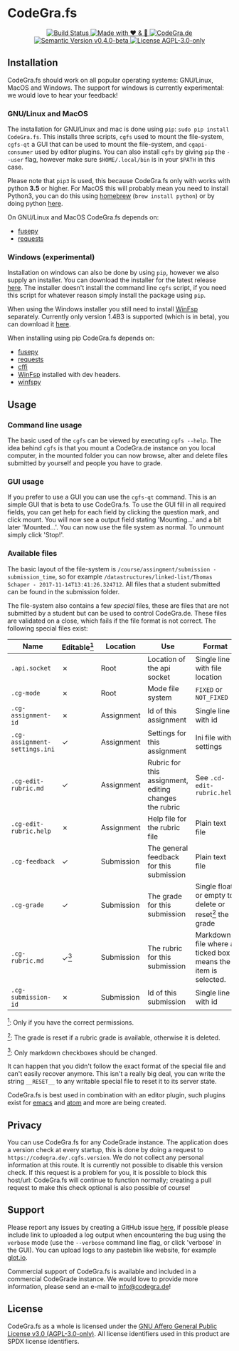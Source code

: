 # CodeGra.fs

<p align="center">
  <a href="https://travis-ci.org/CodeGra-de/CodeGra.fs">
    <img src="https://travis-ci.org/CodeGra-de/CodeGra.fs.svg?branch=master"
      alt="Build Status">
  </a>
  <a href="https://codegra.de">
    <img src="https://img.shields.io/badge/style-%E2%9D%A4%EF%B8%8F%20&%20%F0%9F%8D%BB-ff69b4.svg?label=made%20with"
      alt="Made with ❤ & ️🍻">
  </a>
  <a href="https://codegra.de">
    <img src="https://img.shields.io/badge/style-CodeGra.de-blue.svg?label=website"
      alt="CodeGra.de">
  </a>
  <a href="https://semver.org">
    <img src="https://img.shields.io/badge/semVer-v0.4.0--beta-green.svg"
      alt="Semantic Version v0.4.0-beta">
  </a>
  <a href="https://github.com/CodeGra-de/CodeGra.de/blob/master/LICENSE">
    <img src="https://img.shields.io/badge/license-AGPL--3.0--only-blue.svg"
      alt="License AGPL-3.0-only" title="License AGPL-3.0-only">
  </a>
</p>

## Installation
CodeGra.fs should work on all popular operating systems: GNU/Linux, MacOS and
Windows. The support for windows is currently experimental: we would love to
hear your feedback!

### GNU/Linux and MacOS
The installation for GNU/Linux and mac is done using `pip`: `sudo pip install
CodeGra.fs`. This installs three scripts, `cgfs` used to mount the file-system,
`cgfs-qt` a GUI that can be used to mount the file-system, and `cgapi-consumer`
used by editor plugins. You can also install `cgfs` by giving `pip` the `--user`
flag, however make sure `$HOME/.local/bin` is in your `$PATH` in this case.

Please note that `pip3` is used, this because CodeGra.fs only with works with
python **3.5** or higher. For MacOS this will probably mean you need to install
Python3, you can do this using [homebrew](https://brew.sh/) (`brew install
python`) or by doing python [here](https://www.python.org/downloads/mac-osx/).

On GNU/Linux and MacOS CodeGra.fs depends on:
- [fusepy](https://github.com/terencehonles/fusepy)
- [requests](http://docs.python-requests.org/en/master/)

### Windows (**experimental**)
Installation on windows can also be done by using `pip`, however we also supply
an installer. You can download the installer for the latest release
[here](https://github.com/CodeGra-de/CodeGra.fs/releases). The installer doesn't
install the command line `cgfs` script, if you need this script for whatever
reason simply install the package using `pip`.

When using the Windows installer you still need to install
[WinFsp](https://github.com/billziss-gh/winfsp) separately. Currently only
version 1.4B3 is supported (which is in beta), you can download it
[here](https://github.com/billziss-gh/winfsp/releases/tag/v1.4B3).

When installing using pip CodeGra.fs depends on:
- [fusepy](https://github.com/terencehonles/fusepy)
- [requests](http://docs.python-requests.org/en/master/)
- [cffi](https://bitbucket.org/cffi/cffi)
- [WinFsp](https://github.com/billziss-gh/winfsp) installed with dev headers.
- [winfspy](https://github.com/Scille/winfspy)

## Usage
### Command line usage
The basic used of the `cgfs` can be viewed by executing `cgfs --help`. The idea
behind `cgfs` is that you mount a CodeGra.de instance on you local computer, in
the mounted folder you can now browse, alter and delete files submitted by
yourself and people you have to grade.

### GUI usage
If you prefer to use a GUI you can use the `cgfs-qt` command. This is an simple
GUI that is beta to use CodeGra.fs. To use the GUI fill in all required fields,
you can get help for each field by clicking the question mark, and click
mount. You will now see a output field stating 'Mounting...' and a bit later
'Mounted...'. You can now use the file system as normal. To unmount simply click
'Stop!'.

### Available files
The basic layout of the file-system is `/course/assingment/submission -
submission_time`, so for example `/datastructures/linked-list/Thomas Schaper -
2017-11-14T13:41:26.324712`. All files that a student submitted can be found in
the submission folder.

The file-system also contains a few *special* files, these are files that are
not submitted by a student but can be used to control CodeGra.de. These files
are validated on a close, which fails if the file format is not correct. The
following special files exist:

| Name | Editable<a href="#footnote-1-b"><sup id="footnote-1-a">1</sup></a> | Location | Use | Format |
| ---- | -------- | -------- | --- | ------ |
| `.api.socket` | ✗ | Root | Location of the api socket | Single line with file location |
| `.cg-mode` | ✗ | Root | Mode file system | `FIXED` or `NOT_FIXED` |
| `.cg-assignment-id` | ✗ | Assignment | Id of this assignment | Single line with id |
| `.cg-assignment-settings.ini` | ✓ | Assignment | Settings for this assignment | Ini file with settings |
| `.cg-edit-rubric.md` | ✓ | Assignment | Rubric for this assignment, editing changes the rubric | See `.cd-edit-rubric.help` |
| `.cg-edit-rubric.help` | ✗ | Assignment | Help file for the rubric file | Plain text file |
| `.cg-feedback` | ✓ | Submission | The general feedback for this submission | Plain text file |
| `.cg-grade` | ✓ | Submission | The grade for this submission | Single float or empty to delete or reset<a href="#footnote-2-b"><sup id="footnote-2-a">2</sup></a> the grade |
| `.cg-rubric.md` | ✓<a href="#footnote-3-b"><sup id="footnote-3-a">3</sup></a> | Submission | The rubric for this submission | Markdown file where a ticked box means the item is selected. |
| `.cg-submission-id` | ✗ | Submission | Id of this submission | Single line with id |

<a href="#footnote-1-a"><sup id="footnote-1-b">1</sup></a>: Only if
you have the correct permissions.

<a href="#footnote-2-a"><sup id="footnote-2-b">2</sup></a>: The grade is reset
if a rubric grade is available, otherwise it is deleted.

<a href="#footnote-3-a"><sup id="footnote-3-b">3</sup></a>: Only
markdown checkboxes should be changed.

It can happen that you didn't follow the exact format of the special file and
can't easily recover anymore. This isn't a really big deal, you can write the
string `__RESET__` to any writable special file to reset it to its server state.

CodeGra.fs is best used in combination with an editor plugin, such plugins exist
for [emacs](https://github.com/CodeGra-de/CodeGra.el) and
[atom](https://github.com/CodeGra-de/CodeGra.atom) and more are being created.

## Privacy
You can use CodeGra.fs for any CodeGrade instance. The application does a
version check at every startup, this is done by doing a request to
`https://codegra.de/.cgfs.version`. We do not collect any personal information
at this route. It is currently not possible to disable this version check. If
this request is a problem for you, it is possible to block this host/url:
CodeGra.fs will continue to function normally; creating a pull request to make
this check optional is also possible of course!

## Support
Please report any issues by creating a GitHub issue
[here](https://github.com/CodeGra-de/CodeGra.fs/issues/new), if possible please
include link to uploaded a log output when encountering the bug using the
`verbose` mode (use the `--verbose` command line flag, or click 'verbose' in the
GUI). You can upload logs to any pastebin like website, for example
[glot.io](https://glot.io/new/plaintext).

Commercial support of CodeGra.fs is available and included in a commercial
CodeGrade instance. We would love to provide more information, please send an
e-mail to info@codegra.de!

## License
CodeGra.fs as a whole is licensed under the [GNU Affero General Public License
v3.0 (AGPL-3.0-only)](https://www.gnu.org/licenses/agpl-3.0.html). All license
identifiers used in this product are SPDX license identifiers.
